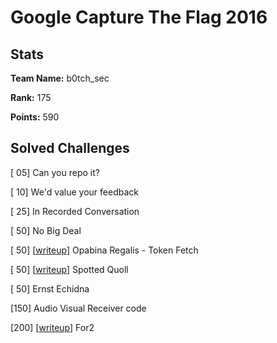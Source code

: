 # Google Capture The Flag 2016

## Stats
**Team Name:** b0tch_sec

**Rank:** 175

**Points:** 590

## Solved Challenges
[ 05] Can you repo it?

[ 10] We'd value your feedback

[ 25] In Recorded Conversation

[ 50] No Big Deal

[ 50] [[writeup](https://github.com/b0tchsec/CTF-Fanny-Pack/tree/master/solutions/google_2016/OpabinaRegalis_TokenFetch)] Opabina Regalis - Token Fetch

[ 50] [[writeup](https://github.com/b0tchsec/CTF-Fanny-Pack/tree/master/solutions/google_2016/SpottedQuoll)] Spotted Quoll

[ 50] Ernst Echidna

[150] Audio Visual Receiver code

[200] [[writeup](https://github.com/b0tchsec/CTF-Fanny-Pack/tree/master/solutions/google_2016/For2)] For2
